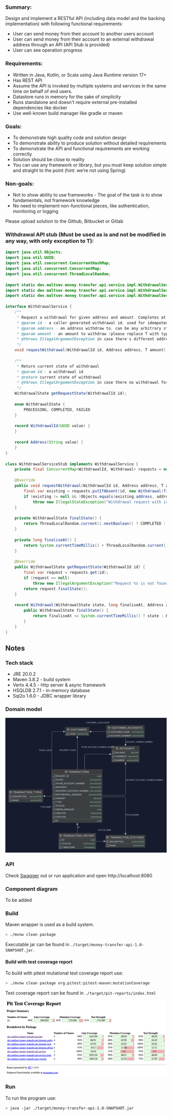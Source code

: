 ### Summary:

Design and implement a RESTful API (including data model and the backing implementation) with following functional requirements:

- User can send money from their account to another users account
- User can send money from their account to an external withdrawal address through an API (API Stub is provided)
- User can see operation progress

### Requirements:

- Written in Java, Kotlin, or Scala using Java Runtime version 17+
- Has REST API
- Assume the API is invoked by multiple systems and services in the same time on behalf of end users.
- Datastore runs in memory for the sake of simplicity
- Runs standalone and doesn't require external pre-installed dependencies like docker
- Use well-known build manager like gradle or maven

### Goals:

- To demonstrate high quality code and solution design
- To demonstrate ability to produce solution without detailed requirements
- To demonstrate the API and functional requirements are working correctly
- Solution should be close to reality
- You can use any framework or library, but you must keep solution simple and straight to the point (hint: we’re not using Spring)

### Non-goals:

- Not to show ability to use frameworks - The goal of the task is to show fundamentals, not framework knowledge
- No need to implement non-functional pieces, like authentication, monitoring or logging

Please upload solution to the Github, Bitbucket or Gitlab

### Withdrawal API stub (Must be used as is and not be modified in any way, with only exception to T):

```java
import java.util.Objects;
import java.util.UUID;
import java.util.concurrent.ConcurrentHashMap;
import java.util.concurrent.ConcurrentMap;
import java.util.concurrent.ThreadLocalRandom;

import static dev.maltsev.money.transfer.api.service.impl.WithdrawalService.WithdrawalState.COMPLETED;
import static dev.maltsev.money.transfer.api.service.impl.WithdrawalService.WithdrawalState.FAILED;
import static dev.maltsev.money.transfer.api.service.impl.WithdrawalService.WithdrawalState.PROCESSING;

interface WithdrawalService {
    /**
     * Request a withdrawal for given address and amount. Completes at random moment between 1 and 10 seconds
     * @param id - a caller generated withdrawal id, used for idempotency
     * @param address - an address withdraw to, can be any arbitrary string
     * @param amount - an amount to withdraw (please replace T with type you want to use)
     * @throws IllegalArgumentException in case there's different address or amount for given id
     */
    void requestWithdrawal(WithdrawalId id, Address address, T amount); // Please substitute T with prefered type

    /**
     * Return current state of withdrawal
     * @param id - a withdrawal id
     * @return current state of withdrawal
     * @throws IllegalArgumentException in case there no withdrawal for the given id
     */
    WithdrawalState getRequestState(WithdrawalId id);

    enum WithdrawalState {
        PROCESSING, COMPLETED, FAILED
    }

    record WithdrawalId(UUID value) {
    }

    record Address(String value) {
    }
}

class WithdrawalServiceStub implements WithdrawalService {
    private final ConcurrentMap<WithdrawalId, Withdrawal> requests = new ConcurrentHashMap<>();

    @Override
    public void requestWithdrawal(WithdrawalId id, Address address, T amount) { // Please substitute T with prefered type
        final var existing = requests.putIfAbsent(id, new Withdrawal(finalState(), finaliseAt(), address, amount));
        if (existing != null && !Objects.equals(existing.address, address) && !Objects.equals(existing.amount, amount))
            throw new IllegalStateException("Withdrawal request with id[%s] is already present".formatted(id));
    }

    private WithdrawalState finalState() {
        return ThreadLocalRandom.current().nextBoolean() ? COMPLETED : FAILED;
    }

    private long finaliseAt() {
        return System.currentTimeMillis() + ThreadLocalRandom.current().nextLong(1000, 10000);
    }

    @Override
    public WithdrawalState getRequestState(WithdrawalId id) {
        final var request = requests.get(id);
        if (request == null)
            throw new IllegalArgumentException("Request %s is not found".formatted(id));
        return request.finalState();
    }

    record Withdrawal(WithdrawalState state, long finaliseAt, Address address, T amount) {
        public WithdrawalState finalState() {
            return finaliseAt <= System.currentTimeMillis() ? state : PROCESSING;
        }
    }
}

```

## Notes

### Tech stack

- JRE 20.0.2
- Maven 3.8.2 - build system
- Vertx 4.4.5 - http server & async framework
- HSQLDB 2.7.1 - in-memory database
- Sql2o 1.6.0 - JDBC wrapper library

### Domain model

![Domain model](./docs/domain.png)

### API

Check [Swagger](./src/main/resources/swagger.yaml) out or run application and open http://localhost:8080

### Component diagram

To be added

### Build

Maven wrapper is used as a build system.

```bash
> ./mvnw clean package
```

Executable jar can be found in `./target/money-transfer-api-1.0-SNAPSHOT.jar`.

#### Build with test coverage report

To build with pitest mutational test coverage report use:

```bash
> ./mvnw clean package org.pitest:pitest-maven:mutationCoverage
```

Test coverage report can be found in `./target/pit-reports/index.html`

![Coverage report](./docs/coverage.png)

### Run

To run the program use:

```bash
> java -jar ./target/money-transfer-api-1.0-SNAPSHOT.jar
```